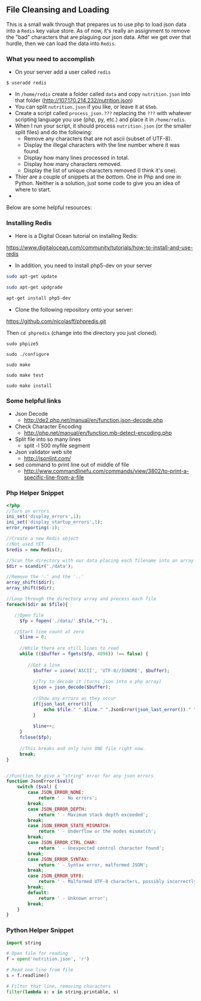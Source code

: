 ## File Cleansing and Loading

This is a small walk through that prepares us to use php to load json data into a `Redis` key value store. As of now, it's really an assignment to remove the "bad" characters that are plaguing our json data. After we get over that hurdle, then we can load the data into `Redis`.

### What you need to accomplish

- On your server add a user called `redis`

```
$ useradd redis
```

- In `/home/redis` create a folder called `data` and copy `nutrition.json` into that folder (http://107.170.214.232/nutrition.json)
- You can split `nutrition.json` if you like, or leave it at `65mb`.
- Create a script called `process_json.???` replacing the `???` with whatever scripting language you use (php, py, etc.) and place it in `/home/redis`.
- When I run your script, it should process `nutrition.json` (or the smaller split files) and do the following:
    - Remove any characters that are not ascii (subset of UTF-8).
    - Display the illegal characters with the line number where it was found.
    - Display how many lines processed in total.
    - Display how many characters removed.
    - Display the list of unique characters removed (I think it's one).
- Thier are a couple of snippets at the _bottom_. One in Php and one in Python. Neither is a solution, just some code to give you an idea of where to start.
- 
Below are some helpful resources:

### Installing Redis

- Here is a Digital Ocean tutorial on installing Redis:

https://www.digitalocean.com/community/tutorials/how-to-install-and-use-redis

- In addition, you need to install php5-dev on your server 

```bash
sudo apt-get update

sudo apt-get updgrade

apt-get install php5-dev
```

- Clone the following repository onto your server:

https://github.com/nicolasff/phpredis.git

Then `cd phpredis` (change into the directory you just cloned).

```
sudo phpize5

sudo ./configure

sudo make 

sudo make test

sudo make install
```

### Some helpful links

- Json Decode
    - http://de2.php.net/manual/en/function.json-decode.php
- Check Character Encoding
    - http://php.net/manual/en/function.mb-detect-encoding.php
- Split file into so many lines
    - split -l 500 myfile segment
- Json validator web site
    - http://jsonlint.com/
- sed command to print line out of middle of file
    - http://www.commandlinefu.com/commands/view/3802/to-print-a-specific-line-from-a-file

### Php Helper Snippet 

```php
<?php
//Turn on errors
ini_set('display_errors',1);
ini_set('display_startup_errors',1);
error_reporting(-1);

//Create a new Redis object
//Not used YET
$redis = new Redis();

//Scan the directory with our data placing each filename into an array
$dir = scandir('./data');

//Remove the '.' and the '..'
array_shift($dir);
array_shift($dir);

//Loop through the directory array and process each file
foreach($dir as $file){

   //Open file
	 $fp = fopen('./data/'.$file,"r");

   //Start line count at zero
	 $line = 0;
	 
	 //While there are still lines to read
	 while (($buffer = fgets($fp, 4096)) !== false) {
	 
	    //Get a line
		  $buffer = iconv('ASCII', 'UTF-8//IGNORE', $buffer);
		  
		  //Try to decode it (turns json into a php array)
		  $json = json_decode($buffer);
		
		  //Show any errors as they occur
		  if(json_last_error()){
			  echo $file." ".$line." ".JsonError(json_last_error())." ".mb_detect_encoding($buffer)."\n";
		  }
		  
		  $line++;
	 }
	 fclose($fp);
	 
	 //This breaks and only runs ONE file right now.
	 break;
}


//Function to give a "string" error for any json errors
function JsonError($val){
    switch ($val) {
        case JSON_ERROR_NONE:
            return ' - No errors';
        break;
        case JSON_ERROR_DEPTH:
            return ' - Maximum stack depth exceeded';
        break;
        case JSON_ERROR_STATE_MISMATCH:
            return ' - Underflow or the modes mismatch';
        break;
        case JSON_ERROR_CTRL_CHAR:
            return ' - Unexpected control character found';
        break;
        case JSON_ERROR_SYNTAX:
            return ' - Syntax error, malformed JSON';
        break;
        case JSON_ERROR_UTF8:
            return ' - Malformed UTF-8 characters, possibly incorrectly encoded';
        break;
        default:
            return ' - Unknown error';
        break;
    }
}
```
### Python Helper Snippet

```py
import string

# Open file for reading
f = open('nutrition.json', 'r')

# Read one line from file
s = f.readline()

# Filter that line, removing characters
filter(lambda x: x in string.printable, s)
```
